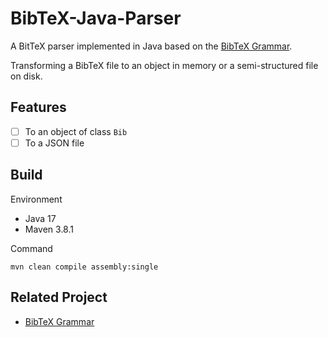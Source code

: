 # BibTeX-Java-Parser

A BitTeX parser implemented in Java based on the [BibTeX Grammar](https://github.com/yepengding/BibTeX-Grammar).

Transforming a BibTeX file to an object in memory or a semi-structured file on disk.

## Features

- [ ] To an object of class `Bib`
- [ ] To a JSON file

## Build

Environment

- Java 17
- Maven 3.8.1

Command

```shell
mvn clean compile assembly:single
```

## Related Project

- [BibTeX Grammar](https://github.com/yepengding/BibTeX-Grammar)